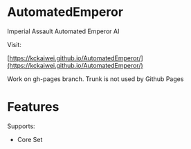 # AutomatedEmperor
Imperial Assault Automated Emperor AI

Visit:

[https://kckaiwei.github.io/AutomatedEmperor/](https://kckaiwei.github.io/AutomatedEmperor/)

Work on gh-pages branch. Trunk is not used by Github Pages

# Features

Supports:
- Core Set
